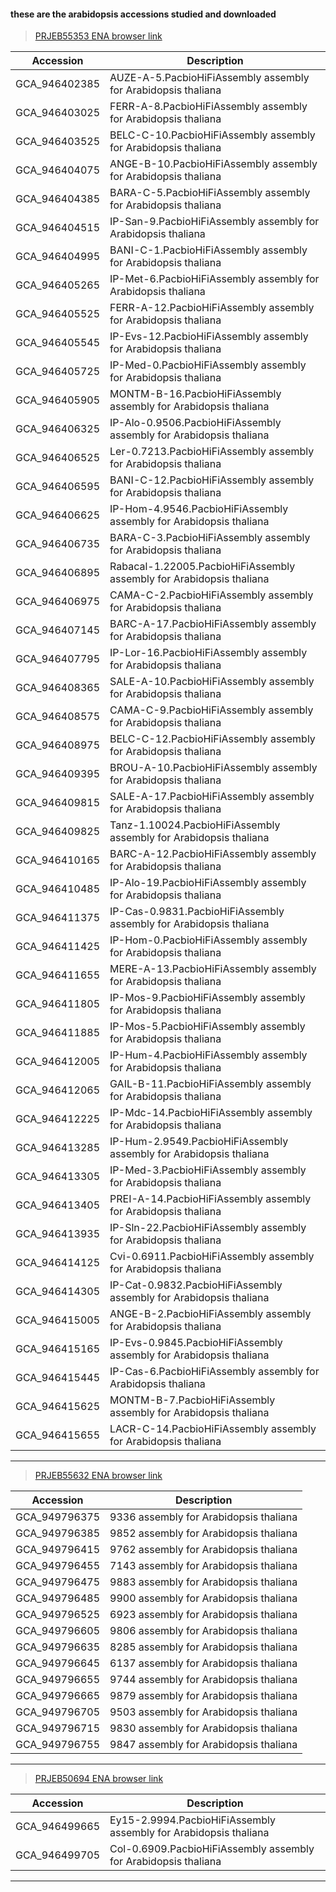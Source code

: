 #### these are the arabidopsis accessions studied and downloaded

> [PRJEB55353 ENA browser link](https://www.ebi.ac.uk/ena/browser/view/PRJEB55353?show=related-records) 

| Accession |  Description |
|---------------|---------------------------------------------------------------|
| GCA_946402385	| AUZE-A-5.PacbioHiFiAssembly assembly for Arabidopsis thaliana |
| GCA_946403025	| FERR-A-8.PacbioHiFiAssembly assembly for Arabidopsis thaliana |
| GCA_946403525	| BELC-C-10.PacbioHiFiAssembly assembly for Arabidopsis thaliana |
| GCA_946404075	| ANGE-B-10.PacbioHiFiAssembly assembly for Arabidopsis thaliana |
| GCA_946404385	| BARA-C-5.PacbioHiFiAssembly assembly for Arabidopsis thaliana |
| GCA_946404515	| IP-San-9.PacbioHiFiAssembly assembly for Arabidopsis thaliana |
| GCA_946404995	| BANI-C-1.PacbioHiFiAssembly assembly for Arabidopsis thaliana |
| GCA_946405265	| IP-Met-6.PacbioHiFiAssembly assembly for Arabidopsis thaliana |
| GCA_946405525	| FERR-A-12.PacbioHiFiAssembly assembly for Arabidopsis thaliana |
| GCA_946405545	| IP-Evs-12.PacbioHiFiAssembly assembly for Arabidopsis thaliana |
| GCA_946405725	| IP-Med-0.PacbioHiFiAssembly assembly for Arabidopsis thaliana |
| GCA_946405905	| MONTM-B-16.PacbioHiFiAssembly assembly for Arabidopsis thaliana |
| GCA_946406325	| IP-Alo-0.9506.PacbioHiFiAssembly assembly for Arabidopsis thaliana |
| GCA_946406525	| Ler-0.7213.PacbioHiFiAssembly assembly for Arabidopsis thaliana |
| GCA_946406595	| BANI-C-12.PacbioHiFiAssembly assembly for Arabidopsis thaliana |
| GCA_946406625	| IP-Hom-4.9546.PacbioHiFiAssembly assembly for Arabidopsis thaliana |
| GCA_946406735	| BARA-C-3.PacbioHiFiAssembly assembly for Arabidopsis thaliana |
| GCA_946406895	| Rabacal-1.22005.PacbioHiFiAssembly assembly for Arabidopsis thaliana |
| GCA_946406975	| CAMA-C-2.PacbioHiFiAssembly assembly for Arabidopsis thaliana |
| GCA_946407145	| BARC-A-17.PacbioHiFiAssembly assembly for Arabidopsis thaliana |
| GCA_946407795	| IP-Lor-16.PacbioHiFiAssembly assembly for Arabidopsis thaliana |
| GCA_946408365	| SALE-A-10.PacbioHiFiAssembly assembly for Arabidopsis thaliana | 
| GCA_946408575	| CAMA-C-9.PacbioHiFiAssembly assembly for Arabidopsis thaliana |
| GCA_946408975	| BELC-C-12.PacbioHiFiAssembly assembly for Arabidopsis thaliana |
| GCA_946409395	| BROU-A-10.PacbioHiFiAssembly assembly for Arabidopsis thaliana |
| GCA_946409815	| SALE-A-17.PacbioHiFiAssembly assembly for Arabidopsis thaliana |
| GCA_946409825	| Tanz-1.10024.PacbioHiFiAssembly assembly for Arabidopsis thaliana |
| GCA_946410165	| BARC-A-12.PacbioHiFiAssembly assembly for Arabidopsis thaliana |
| GCA_946410485	| IP-Alo-19.PacbioHiFiAssembly assembly for Arabidopsis thaliana |
| GCA_946411375	| IP-Cas-0.9831.PacbioHiFiAssembly assembly for Arabidopsis thaliana |
| GCA_946411425	| IP-Hom-0.PacbioHiFiAssembly assembly for Arabidopsis thaliana |
| GCA_946411655	| MERE-A-13.PacbioHiFiAssembly assembly for Arabidopsis thaliana |
| GCA_946411805	| IP-Mos-9.PacbioHiFiAssembly assembly for Arabidopsis thaliana |
| GCA_946411885	| IP-Mos-5.PacbioHiFiAssembly assembly for Arabidopsis thaliana |
| GCA_946412005	| IP-Hum-4.PacbioHiFiAssembly assembly for Arabidopsis thaliana |
| GCA_946412065	| GAIL-B-11.PacbioHiFiAssembly assembly for Arabidopsis thaliana |
| GCA_946412225	| IP-Mdc-14.PacbioHiFiAssembly assembly for Arabidopsis thaliana |
| GCA_946413285	| IP-Hum-2.9549.PacbioHiFiAssembly assembly for Arabidopsis thaliana |
| GCA_946413305	| IP-Med-3.PacbioHiFiAssembly assembly for Arabidopsis thaliana |
| GCA_946413405	| PREI-A-14.PacbioHiFiAssembly assembly for Arabidopsis thaliana |
| GCA_946413935	| IP-Sln-22.PacbioHiFiAssembly assembly for Arabidopsis thaliana |
| GCA_946414125	| Cvi-0.6911.PacbioHiFiAssembly assembly for Arabidopsis thaliana |
| GCA_946414305	| IP-Cat-0.9832.PacbioHiFiAssembly assembly for Arabidopsis thaliana |
| GCA_946415005	| ANGE-B-2.PacbioHiFiAssembly assembly for Arabidopsis thaliana |
| GCA_946415165	| IP-Evs-0.9845.PacbioHiFiAssembly assembly for Arabidopsis thaliana |
| GCA_946415445	| IP-Cas-6.PacbioHiFiAssembly assembly for Arabidopsis thaliana |
| GCA_946415625	| MONTM-B-7.PacbioHiFiAssembly assembly for Arabidopsis thaliana |
| GCA_946415655	| LACR-C-14.PacbioHiFiAssembly assembly for Arabidopsis thaliana |
---------------------------------------------------------------------------------
> [PRJEB55632 ENA browser link](https://www.ebi.ac.uk/ena/browser/view/PRJEB55632?show=related-records) 

| Accession |  Description |
|---------------|---------------------------------------------------------------|
| GCA_949796375	| 9336 assembly for Arabidopsis thaliana |
| GCA_949796385	| 9852 assembly for Arabidopsis thaliana |
| GCA_949796415	| 9762 assembly for Arabidopsis thaliana |
| GCA_949796455	| 7143 assembly for Arabidopsis thaliana |
| GCA_949796475	| 9883 assembly for Arabidopsis thaliana |
| GCA_949796485	| 9900 assembly for Arabidopsis thaliana |
| GCA_949796525	| 6923 assembly for Arabidopsis thaliana |
| GCA_949796605	| 9806 assembly for Arabidopsis thaliana |
| GCA_949796635	| 8285 assembly for Arabidopsis thaliana |
| GCA_949796645	| 6137 assembly for Arabidopsis thaliana |
| GCA_949796655	| 9744 assembly for Arabidopsis thaliana |
| GCA_949796665	| 9879 assembly for Arabidopsis thaliana |
| GCA_949796705	| 9503 assembly for Arabidopsis thaliana |
| GCA_949796715	| 9830 assembly for Arabidopsis thaliana |
| GCA_949796755	| 9847 assembly for Arabidopsis thaliana |
---------------------------------------------------------------------------------

>[PRJEB50694 ENA browser link](https://www.ebi.ac.uk/ena/browser/view/PRJEB50694?show=related-records)

| Accession |  Description |
|---------------|---------------------------------------------------------------|
| GCA_946499665	| Ey15-2.9994.PacbioHiFiAssembly assembly for Arabidopsis thaliana |
| GCA_946499705 |	Col-0.6909.PacbioHiFiAssembly assembly for Arabidopsis thaliana |
-----------------------------------------------------------------------------------
